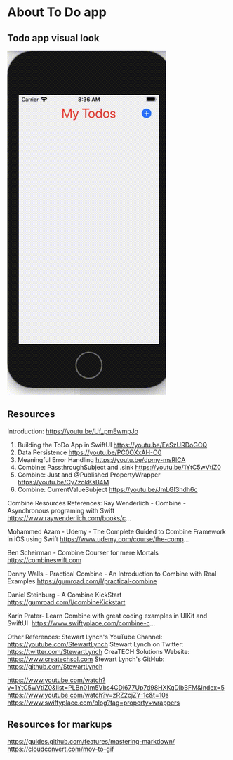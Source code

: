#  About To Do app

## Todo app visual look

![gif of the app](https://github.com/vijayvir/LeoSwiftUI/blob/main/TODOAppSwiftCombine/sample.gif)


## Resources 

Introduction:
   https://youtu.be/Uf_pmEwmpJo
1. Building the ToDo App in SwiftUI
   https://youtu.be/EeSzURDoGCQ
2. Data Persistence
   https://youtu.be/PC0OXxAH-O0
3. Meaningful Error Handling
   https://youtu.be/dpmy-msRlCA
4. Combine: PassthroughSubject and .sink
   https://youtu.be/1YtC5wVtiZ0
5. Combine: Just and @Published PropertyWrapper
  https://youtu.be/Cy7zokKsB4M
6. Combine: CurrentValueSubject
   https://youtu.be/JmLGI3hdh6c

Combine Resources References:
Ray Wenderlich -  Combine - Asynchronous programing with Swift
   https://www.raywenderlich.com/books/c...

Mohammed Azam - Udemy - The Complete Guided to Combine Framework in iOS using Swift
   https://www.udemy.com/course/the-comp...

Ben Scheirman -  Combine Courser for mere Mortals
   https://combineswift.com

Donny Walls -  Practical Combine - An Introduction to Combine with Real Examples
   https://gumroad.com/l/practical-combine

Daniel Steinburg - A Combine KickStart
https://gumroad.com/l/combineKickstart

Karin Prater- Learn Combine with great coding examples in UIKit and SwiftUI
​ https://www.swiftyplace.com/combine-c...

Other References:
Stewart Lynch's YouTube Channel:
   https://youtube.com/StewartLynch
Stewart Lynch on Twitter:
   https://twitter.com/StewartLynch
CreaTECH Solutions Website:
   https://www.createchsol.com
Stewart Lynch's GitHub:
   https://github.com/StewartLynch
   
   https://www.youtube.com/watch?v=1YtC5wVtiZ0&list=PLBn01m5Vbs4CDi677Up7d98HXKqDlbBFM&index=5
   https://www.youtube.com/watch?v=zRZ2cjZY-1c&t=10s
   https://www.swiftyplace.com/blog?tag=property+wrappers

## Resources for markups 
https://guides.github.com/features/mastering-markdown/
https://cloudconvert.com/mov-to-gif
